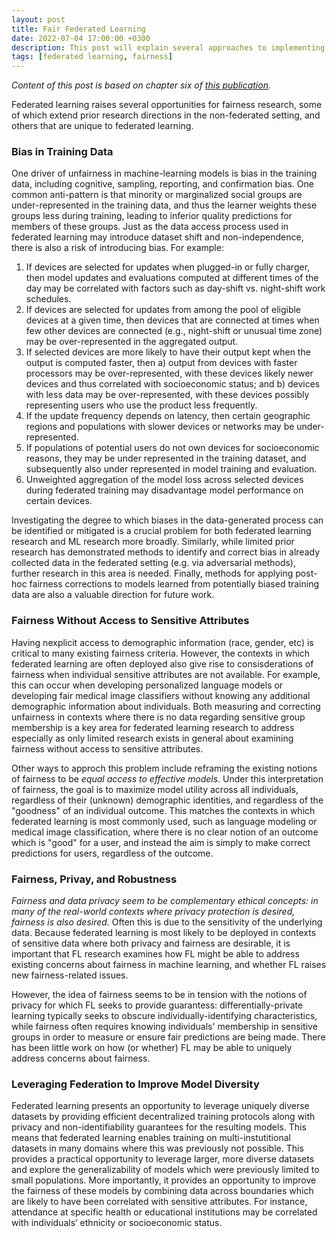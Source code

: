 ```yaml
---
layout: post
title: Fair Federated Learning
date: 2022-07-04 17:00:00 +0300
description: This post will explain several approaches to implementing fair machine learning architectures for client accuracy parity and demographic parity.
tags: [federated learning, fairness]
---
```

_Content of this post is based on chapter six of [this publication](https://arxiv.org/pdf/1912.04977.pdf)._

Federated learning raises several opportunities for fairness research, some of which extend prior research directions in the non-federated setting, and others that are unique to federated learning. 

### Bias in Training Data
One driver of unfairness in machine-learning models is bias in the training data, including cognitive, sampling, reporting, and confirmation bias. One common anti-pattern is that minority or marginalized social groups are under-represented in the training data, and thus the learner weights these groups less during training, leading to inferior quality predictions for members of these groups. Just as the data access process used in federated learning may introduce dataset shift and non-independence, there is also a risk of introducing bias. For example:

1. If devices are selected for updates when plugged-in or fully charger, then model updates and evaluations computed at different times of the day may be correlated with factors such as day-shift vs. night-shift work schedules. 
2. If devices are selected for updates from among the pool of eligible devices at a given time, then devices that are connected at times when few other devices are connected (e.g., night-shift or unusual time zone) may be over-represented in the aggregated output. 
3. If selected devices are more likely to have their output kept when the output is computed faster, then a) output from devices with faster processors may be over-represented, with these devices likely newer devices and thus correlated with socioeconomic status; and b) devices with less data may be over-represented, with these devices possibly representing users who use the product less frequently. 
4. If the update frequency depends on latency, then certain geographic regions and populations with slower devices or networks may be under-represented.
5. If populations of potential users do not own devices for socioeconomic reasons, they may be under represented in the training dataset, and subsequently also under represented in model training and evaluation. 
6. Unweighted aggregation of the model loss across selected devices during federated training may disadvantage model performance on certain devices.

Investigating the degree to which biases in the data-generated process can be identified or mitigated
is a crucial problem for both federated learning research and ML research more broadly. Similarly, while
limited prior research has demonstrated methods to identify and correct bias in already collected data in the
federated setting (e.g. via adversarial methods), further research in this area is needed. Finally,
methods for applying post-hoc fairness corrections to models learned from potentially biased training data
are also a valuable direction for future work.

### Fairness Without Access to Sensitive Attributes
Having nexplicit access to demographic information (race, gender, etc) is critical to many existing fairness criteria. However, the contexts in which federated learning are often deployed also give rise to consisderations of fairness when individual sensitive attributes are not available. For example, this can occur when developing personalized language models or developing fair medical image classifiers without knowing any additional demographic information about individuals. Both measuring and correcting unfairness in contexts where there is no data regarding sensitive group membership is a key area for federated learning research to address especially as only limited research exists in general about examining fairness without access to sensitive attributes.

Other ways to approch this problem include reframing the existing notions of fairness to be _equal access to effective models_. Under this interpretation of fairness, the goal is to maximize model utility across all individuals, regardless of their (unknown) demographic identities, and regardless of the "goodness" of an individual outcome. This matches the contexts in which federated learning is most commonly used, such as language modeling or medical image classification, where there is no clear notion of an outcome which is "good" for a user, and instead the aim is simply to make correct predictions for users, regardless of the outcome. 

### Fairness, Privay, and Robustness
_Fairness and data privacy seem to be complementary ethical concepts: in many of the real-world contexts where privacy protection is desired, fairness is also desired._ Often this is due to the sensitivity of the underlying data. Because federated learning is most likely to be deployed in contexts of sensitive data where both privacy and fairness are desirable, it is important that FL research examines how FL might be able to address existing concerns about fairness in machine learning, and whether FL raises new fairness-related issues. 

However, the idea of fairness seems to be in tension with the notions of privacy for which FL seeks to provide guarantess: differentially-private learning typically seeks to obscure individually-identifying characteristics, while fairness often requires knowing individuals' membership in sensitive groups in order to measure or ensure fair predictions are being made. There has been little work on how (or whether) FL may be able to uniquely address concerns about fairness. 

### Leveraging Federation to Improve Model Diversity
Federated learning presents an opportunity to leverage uniquely diverse datasets by providing efficient
decentralized training protocols along with privacy and non-identifiability guarantees for the resulting models. This means that federated learning enables training on multi-instutitional datasets in many domains
where this was previously not possible. This provides a practical opportunity to leverage larger, more diverse datasets and explore the generalizability of models which were previously limited to small populations.
More importantly, it provides an opportunity to improve the fairness of these models by combining data
across boundaries which are likely to have been correlated with sensitive attributes. For instance, attendance
at specific health or educational institutions may be correlated with individuals’ ethnicity or socioeconomic
status.
